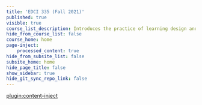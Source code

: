 ```yaml
---
title: 'EDCI 335 (Fall 2021)'
published: true
visible: true
course_list_description: Introduces the practice of learning design and its application to networked and open online learning environments. Explores the principles of learning design and how to create technology-mediated learning experiences for others. Opportunities to plan, design and develop technology-mediated learning experiences taking into account learning theories, communities of inquiry, inclusivity, technologies for learning, essential digital literacies and alignment of outcomes with assessments.
hide_from_course_list: false
course_home: home
page-inject:
    processed_content: true
hide_from_subsite_list: false
subsite_home: home
hide_page_title: false
show_sidebar: true
hide_git_sync_repo_link: false
---
```


[plugin:content-inject](/edci335-202105/home/_important-reminders)
